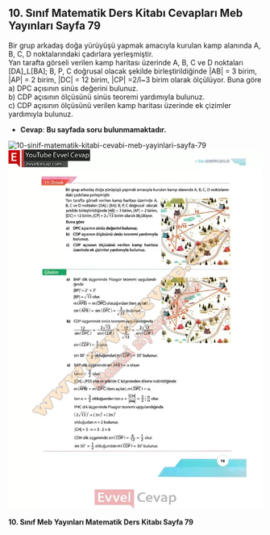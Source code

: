 ## 10. Sınıf Matematik Ders Kitabı Cevapları Meb Yayınları Sayfa 79

Bir grup arkadaş doğa yürüyüşü yapmak amacıyla kurulan kamp alanında A, B, C, D noktalarındaki çadırlara yerleşmiştir.  
 Yan tarafta görseli verilen kamp haritası üzerinde A, B, C ve D noktaları [DA]\_L[BA]; B, P, C doğrusal olacak şekilde birleştirildiğinde |AB| = 3 birim, |AP| = 2 birim, |DC| = 12 birim, |CP| =2/î~3 birim olarak ölçülüyor. Buna göre  
 a) DPC açısının sinüs değerini bulunuz.  
 b) CDP açısının ölçüsünü sinüs teoremi yardımıyla bulunuz.  
 c) CDP açısının ölçüsünü verilen kamp haritası üzerinde ek çizimler yardımıyla bulunuz.

* **Cevap**: **Bu sayfada soru bulunmamaktadır.**

![10-sinif-matematik-kitabi-cevabi-meb-yayinlari-sayfa-79]()![10-sinif-matematik-kitabi-cevabi-meb-yayinlari-sayfa-79](./image1.webp)

**10. Sınıf Meb Yayınları Matematik Ders Kitabı Sayfa 79**